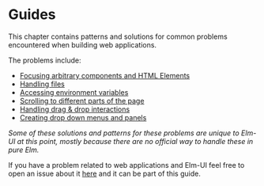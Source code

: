 # Guides

This chapter contains patterns and solutions for common problems encountered
when building web applications.

The problems include:
* [Focusing arbitrary components and HTML Elements](/documentation/guides/focusing)
* [Handling files](/documentation/guides/handling-files)
* [Accessing environment variables](/documentation/guides/environment-variables)
* [Scrolling to different parts of the page](/documentation/guides/scrolling)
* [Handling drag & drop interactions](/documentation/guides/drag-and-drop)
* [Creating drop down menus and panels](/documentation/guides/drop-downs)

_Some of these solutions and patterns for these problems are unique to Elm-UI at
this point, mostly because there are no official way to handle these in pure Elm._

If you have a problem related to web applications and Elm-UI feel free to open
an issue about it [here](https://github.com/gdotdesign/elm-ui/issues)
and it can be part of this guide.
